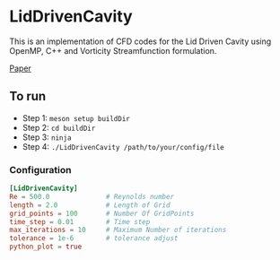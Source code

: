 # LidDrivenCavity
This is an implementation of CFD codes for the Lid Driven Cavity using OpenMP, C++ and Vorticity Streamfunction formulation.

[Paper](https://www.iist.ac.in/sites/default/files/people/psi-omega.pdf)

## To run
- Step 1: `meson setup buildDir`
- Step 2: `cd buildDir`
- Step 3: `ninja`
- Step 4: `./LidDrivenCavity /path/to/your/config/file`

### Configuration
```toml
[LidDrivenCavity]
Re = 500.0              # Reynolds number
length = 2.0            # Length of Grid
grid_points = 100       # Number Of GridPoints
time_step = 0.01        # Time step
max_iterations = 10     # Maximum Number of iterations
tolerance = 1e-6        # tolerance adjust
python_plot = true
```


